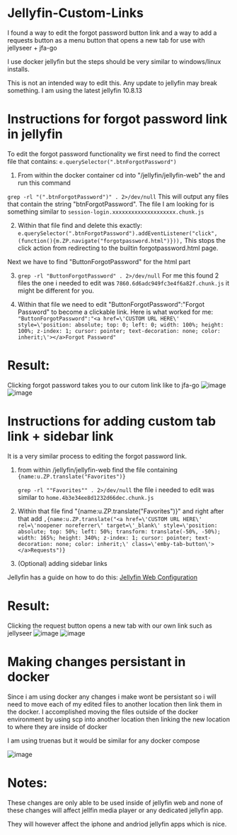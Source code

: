 # Jellyfin-Custom-Links

I found a way to edit the forgot password button link and a way to add a requests button as a menu button that opens a new tab for use with jellyseer + jfa-go

I use docker jellyfin but the steps should be very similar to windows/linux installs.

This is not an intended way to edit this. Any update to jellyfin may break something. I am using the latest jellyfin 10.8.13

# Instructions for forgot password link in jellyfin



To edit the forgot password functionality we first need to find the correct file that contains: ```e.querySelector(".btnForgotPassword")```

1. From within the docker container cd into "/jellyfin/jellyfin-web" the and run this command

```grep -rl "(".btnForgotPassword")" . 2>/dev/null```  This will output any files that contain the string "btnForgotPassword". The file I am looking for is something similar to ```session-login.xxxxxxxxxxxxxxxxxxxx.chunk.js```


2. Within that file find and delete this exactly: ```e.querySelector(".btnForgotPassword").addEventListener("click",(function(){m.ZP.navigate("forgotpassword.html")})),```    This stops the click action from redirecting to the builtin forgotpassword.html page.

Next we have to find "ButtonForgotPassword" for the html part

3. ```grep -rl "ButtonForgotPassword" . 2>/dev/null```  For me this found 2 files the one i needed to edit was ```7860.6d6adc949fc3e4f6a82f.chunk.js``` it might be different for you. 

4. Within that file we need to edit "ButtonForgotPassword":"Forgot Password" to become a clickable link. Here is what worked for me:
```"ButtonForgotPassword":"<a href=\'CUSTOM URL HERE\' style=\'position: absolute; top: 0; left: 0; width: 100%; height: 100%; z-index: 1; cursor: pointer; text-decoration: none; color: inherit;\'></a>Forgot Password"```

# Result:
Clicking forgot password takes you to our cutom link like to jfa-go
![image](https://github.com/funnything1/Jellyfin-Custom-Links/assets/69848819/0c12e45c-5edc-4021-8cd0-e69f2bc18523)
![image](https://github.com/funnything1/Jellyfin-Custom-Links/assets/69848819/97e7a409-4b4c-431b-b591-348c05d093ea)




# Instructions for adding custom tab link + sidebar link


It is a very similar process to editing the forgot password link.
1. from within /jellyfin/jellyfin-web find the file containing ```{name:u.ZP.translate("Favorites")}```
   
   ```grep -rl ""Favorites"" . 2>/dev/null``` the file i needed to edit was similar to ```home.4b3e34ee8d1232d66dec.chunk.js```
   
3. Within that file find "{name:u.ZP.translate("Favorites")}" and right after that add ```,{name:u.ZP.translate("<a href=\'CUSTOM URL HERE\' rel=\'noopener noreferrer\' target=\'_blank\' style=\'position: absolute; top: 50%; left: 50%; transform: translate(-50%, -50%); width: 165%; height: 340%; z-index: 1; cursor: pointer; text-decoration: none; color: inherit;\' class=\'emby-tab-button\'></a>Requests")}```

4. (Optional) adding sidebar links
   
 Jellyfin has a guide on how to do this:
 [Jellyfin Web Configuration](https://jellyfin.org/docs/general/clients/web-config/)



# Result:
Clicking the request button opens a new tab with our own link such as jellyseer
![image](https://github.com/funnything1/Jellyfin-Custom-Links/assets/69848819/48debc98-8fc4-4be6-95c7-e2c91644303d)
![image](https://github.com/funnything1/Jellyfin-Custom-Links/assets/69848819/8cd11a01-307d-42cc-bfc5-e44c72f33ea9)

# Making changes persistant in docker
Since i am using docker any changes i make wont be persistant so i will need to move each of my edited files to another location then link them in the docker.
I accomplished moving the files outside of the docker environment by using scp into another location then linking the new location to where they are inside of docker

I am using truenas but it would be similar for any docker compose

![image](https://github.com/funnything1/Jellyfin-Custom-Links/assets/69848819/91a7726a-1833-49e6-976e-4a4eef0bf4c5)

# Notes:
These changes are only able to be used inside of jellyfin web and none of these changes will affect jellfin media player or any dedicated jellyfin app.

They will however affect the iphone and andriod jellyfin apps which is nice.



